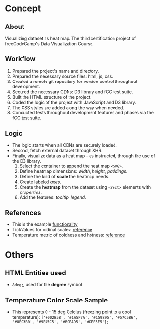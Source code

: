 # Concept

## About
Visualizing dataset as heat map. The third certification project of freeCodeCamp's Data Visualization Course.

## Workflow
 1. Prepared the project's name and directory.
 1. Prepared the necessary source files: html, js, css.
 1. Created a remote git repository for version control throughout development.
 1. Secured the necessary CDNs: D3 library and fCC test suite.
 1. Built the HTML structure of the project.
 1. Coded the logic of the project with JavaScript and D3 library.
 1. The CSS styles are added along the way when needed.
 1. Conducted tests throughout development features and phases via the fCC test suite.

## Logic
 - The logic starts when all CDNs are securely loaded.
 - Second, fetch external dataset through XHR.
 - Finally, visualize data as a heat map - as instructed, through the use of the D3 library.
   1. Select the container to append the heat map `<SVG>`.
   1. Define heatmap dimensions: *width*, *height*, *paddings*.
   1. Define the kind of **scale** the heatmap needs.
   1. Create labeled *axes*.
   1. Create the **heatmap** from the dataset using `<rect>` elements with *properties*.
   1. Add the features: *tooltip*, *legend*.

## References
 - This is the example [functionality](https://heat-map.freecodecamp.rocks/)
 - TickValues for ordinal scales: [reference](https://observablehq.com/@d3/axis-ticks)
 - Temperature metric of coldness and hotness: [reference](https://thinkmetric.uk/basics/temperature/)

# Others
## HTML Entities used
 - `&deg;`, used for the **degree** symbol
## Temperature Color Scale Sample
 - This represents 0 - 15 deg Celcius (freezing point to a cool temperature):
  `['#002B5B', '#1A5F7A', '#159895', '#57C5B6', '#8EC3B0', '#9ED5C5', '#BCEAD5', '#DEF5E5'];`
